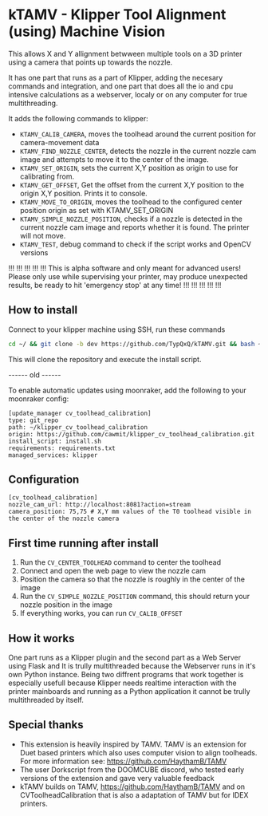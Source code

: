 # kTAMV - Klipper Tool Alignment (using) Machine Vision

This allows X and Y allignment betwween multiple tools on a 3D printer using a camera that points up towards the nozzle.

It has one part that runs as a part of Klipper, adding the necesary commands and integration, and one part that does all the io and cpu intensive calculations as a webserver, localy or on any computer for true multithreading. 

It adds the following commands to klipper:

- `KTAMV_CALIB_CAMERA`, moves the toolhead around the current position for camera-movement data
- `KTAMV_FIND_NOZZLE_CENTER`, detects the nozzle in the current nozzle cam image and attempts to move it to the center of the image.
- `KTAMV_SET_ORIGIN`, sets the current X,Y position as origin to use for calibrating from.
- `KTAMV_GET_OFFSET`, Get the offset from the current X,Y position to the origin X,Y position. Prints it to console.
- `KTAMV_MOVE_TO_ORIGIN`, moves the toolhead to the configured center position origin as set with KTAMV_SET_ORIGIN
- `KTAMV_SIMPLE_NOZZLE_POSITION`, checks if a nozzle is detected in the current nozzle cam image and reports whether it is found. The printer will not move.
- `KTAMV_TEST`, debug command to check if the script works and OpenCV versions

!!! !!! !!! !!! !!!
This is alpha software and only meant for advanced users!
Please only use while supervising your printer,
may produce unexpected results,
be ready to hit 'emergency stop' at any time!
!!! !!! !!! !!! !!!

## How to install

Connect to your klipper machine using SSH, run these commands

```bash
cd ~/ && git clone -b dev https://github.com/TypQxQ/kTAMV.git && bash ~/kTAMV/install.sh
```

This will clone the repository and execute the install script.

------ old ------



To enable automatic updates using moonraker, add the following to your moonraker config:

```
[update_manager cv_toolhead_calibration]
type: git_repo
path: ~/klipper_cv_toolhead_calibration
origin: https://github.com/cawmit/klipper_cv_toolhead_calibration.git
install_script: install.sh
requirements: requirements.txt
managed_services: klipper
```

## Configuration

```
[cv_toolhead_calibration]
nozzle_cam_url: http://localhost:8081?action=stream
camera_position: 75,75 # X,Y mm values of the T0 toolhead visible in the center of the nozzle camera
```

## First time running after install

1. Run the `CV_CENTER_TOOLHEAD` command to center the toolhead
2. Connect and open the web page to view the nozzle cam
3. Position the camera so that the nozzle is roughly in the center of the image
4. Run the `CV_SIMPLE_NOZZLE_POSITION` command, this should return your nozzle position in the image
5. If everything works, you can run `CV_CALIB_OFFSET` 

## How it works
One part runs as a Klipper plugin and the second part as a Web Server using Flask and 
It is trully multithreaded because the Webserver runs in it's own Python instance.
Being two diffrent programs that work together is especially usefull because Klipper needs realtime interaction with the printer mainboards and running as a Python application it cannot be trully multithreaded by itself.





## Special thanks
 - This extension is heavily inspired by TAMV. TAMV is an extension for Duet based printers which also uses computer vision to align toolheads. For more information see: https://github.com/HaythamB/TAMV
 - The user Dorkscript from the DOOMCUBE discord, who tested early versions of the extension and gave very valuable feedback
 - kTAMV builds on TAMV, https://github.com/HaythamB/TAMV and on CVToolheadCalibration that is also a adaptation of TAMV but for IDEX printers.
